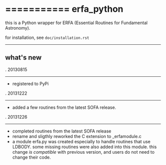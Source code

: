 ===========
erfa_python
===========

this is a Python wrapper for ERFA (Essential Routines for 
Fundamental Astronomy).

for installation, see ``doc/installation.rst``

----------
what's new
----------

. 20130815
**********

- registered to PyPi

. 20131222
**********

- added a few routines from the latest SOFA release.

. 20131226
**********

- completed routines from the latest SOFA release
- rename and sligthly reworked the C extension to _erfamodule.c
- a module erfa.py was created especially to handle routines that use
LDBODY. some missing routines were also added into this module.
this change *is compatible* with previous version, and users do not
need to change their code.
